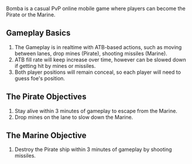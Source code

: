 Bomba is a casual PvP online mobile game where players can become the Pirate or the Marine.

## Gameplay Basics
1. The Gameplay is in realtime with ATB-based actions, such as moving between lanes, drop mines (Pirate), shooting missiles (Marine).
2. ATB fill rate will keep increase over time, however can be slowed down if getting hit by mines or missiles.
3. Both player positions will remain conceal, so each player will need to guess foe's position.

## The Pirate Objectives
1. Stay alive within 3 minutes of gameplay to escape from the Marine.
2. Drop mines on the lane to slow down the Marine.

## The Marine Objective
1. Destroy the Pirate ship within 3 minutes of gameplay by shooting missiles.
